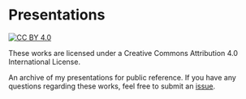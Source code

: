 # Presentations

[![CC BY 4.0][cc-by-shield]][cc-by]

These works are licensed under a Creative Commons Attribution 4.0 International License.

An archive of my presentations for public reference. If you have any questions regarding these works, feel free to submit an [issue](https://github.com/j-berg/presentations/issues).

[cc-by]: http://creativecommons.org/licenses/by/4.0/
[cc-by-image]: https://i.creativecommons.org/l/by/4.0/88x31.png
[cc-by-shield]: https://img.shields.io/badge/License-CC%20BY%204.0-lightgrey.svg
